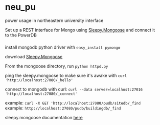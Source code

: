# neu_pu
power usage in northeastern university interface 

Set up a REST interface for Mongo using [Sleepy.Mongoose](http://www.kchodorow.com/blog/2010/02/22/sleepy-mongoose-a-mongodb-rest-interface/) and connect it to the PowerDB
###
install mongodb python driver with `easy_install pymongo`

download [Sleepy.Mongoose](https://github.com/10gen-labs/sleepy.mongoose)

From the mongoose directory, run `python httpd.py`

ping the sleepy.mongoose to make sure it's awake with `curl 'http://localhost:27080/_hello'`

connect to mongodb with curl: `curl --data server=localhost:27016 'http://localhost:27080/_connect'`

example: `curl -X GET 'http://localhost:27080/pudb/sitedb/_find`
example: `http://localhost:27080/pudb/buildingdb/_find`

sleepy.mongoose documentation [here](http://www.kchodorow.com/blog/2010/02/22/sleepy-mongoose-a-mongodb-rest-interface/)

